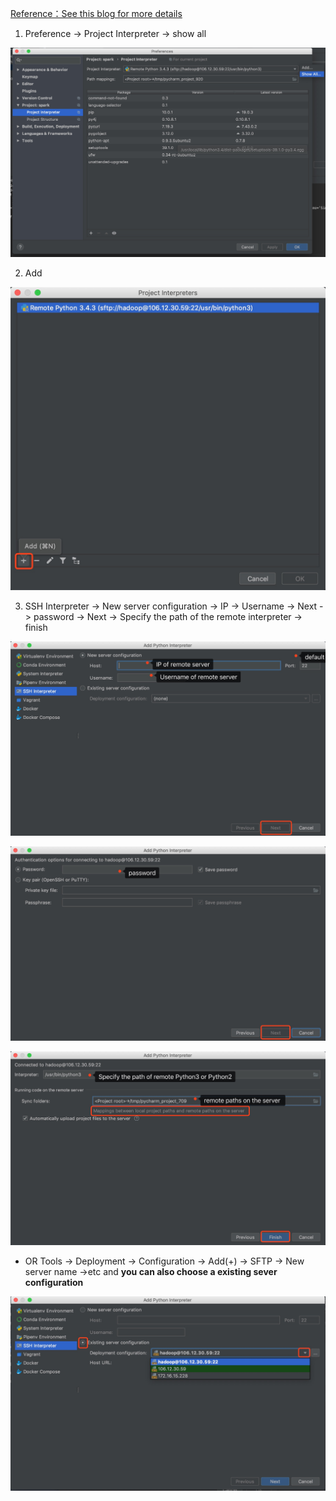 [Reference：See this blog for more details](https://blog.csdn.net/u011596455/article/details/78979378)

1. Preference -> Project Interpreter -> show all
<p align="center">
<img src="https://github.com/Treers/spark-learn/blob/master/etc/1.jpg" />
</p>

2. Add
<p align="center">
<img src="https://github.com/Treers/spark-learn/blob/master/etc/2.jpg" />
</p>

3. SSH Interpreter -> New server configuration -> IP -> Username -> Next -> password -> Next -> Specify the path of the remote interpreter -> finish  

<p align="center">
<img src="https://github.com/Treers/spark-learn/blob/master/etc/3.jpg" />
</p>

<p align="center">
<img src="https://github.com/Treers/spark-learn/blob/master/etc/4.jpg" />
</p>


<p align="center">
<img src="https://github.com/Treers/spark-learn/blob/master/etc/5.jpg" />
</p>


- OR Tools -> Deployment -> Configuration -> Add(+) -> SFTP -> New server name ->etc and **you can also choose a existing sever configuration**
<p align="center">
<img src="https://github.com/Treers/spark-learn/blob/master/etc/6.jpg" />
</p>
